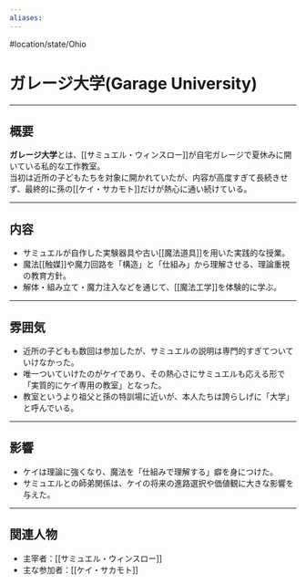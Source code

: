 ```yaml
---
aliases:
---
```

#location/state/Ohio 
# ガレージ大学(Garage University)

---

## 概要
**ガレージ大学**とは、[[サミュエル・ウィンスロー]]が自宅ガレージで夏休みに開いている私的な工作教室。  
当初は近所の子どもたちを対象に開かれていたが、内容が高度すぎて長続きせず、最終的に孫の[[ケイ・サカモト]]だけが熱心に通い続けている。  

---

## 内容
- サミュエルが自作した実験器具や古い[[魔法道具]]を用いた実践的な授業。  
- 魔法[[触媒]]や魔力回路を「構造」と「仕組み」から理解させる、理論重視の教育方針。  
- 解体・組み立て・魔力注入などを通じて、[[魔法工学]]を体験的に学ぶ。  

---

## 雰囲気
- 近所の子どもも数回は参加したが、サミュエルの説明は専門的すぎてついていけなかった。  
- 唯一ついていけたのがケイであり、その熱心さにサミュエルも応える形で「実質的にケイ専用の教室」となった。  
- 教室というより祖父と孫の特訓場に近いが、本人たちは誇らしげに「大学」と呼んでいる。  

---

## 影響
- ケイは理論に強くなり、魔法を「仕組みで理解する」癖を身につけた。  
- サミュエルとの師弟関係は、ケイの将来の進路選択や価値観に大きな影響を与えた。  

---

## 関連人物
- 主宰者：[[サミュエル・ウィンスロー]]  
- 主な参加者：[[ケイ・サカモト]]  
